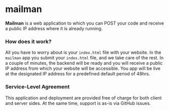 # mailman

**Mailman** is a web application to which you can POST your code and receive a public IP address where it is already running.

### How does it work?

All you have to worry about is your `index.html` file with your website. In the `mailman` app you submit your `index.html` file, and we take care of the rest. In a couple of minutes, the backend will be ready and you will receive a public IP address from which your website will be accessible. You app will be live at the designated IP address for a predefined default period of 48hrs.

### Service-Level Agreement

This application and deployment are provided free of charge for both client and server sides.
At the same time, support is as-is via GitHub issues.
